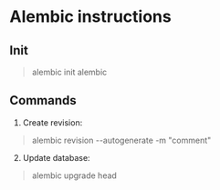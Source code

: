 # Alembic instructions

## Init

> alembic init alembic

## Commands

1. Create revision:
> alembic revision --autogenerate -m "comment"

2. Update database:
> alembic upgrade head